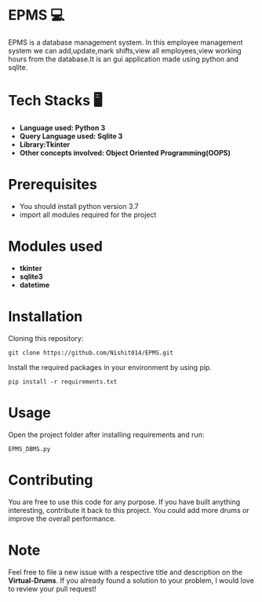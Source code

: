 # EPMS 💻

EPMS is a database management system. In this employee management system we can add,update,mark shifts,view all employees,view working hours from the database.It is an gui application made using python and sqlite.

# Tech Stacks 🖥
* **Language used: Python 3**
* **Query Language used: Sqlite 3**
* **Library:Tkinter**
* **Other concepts involved: Object Oriented Programming(OOPS)**

# Prerequisites
- You should install python version 3.7
- import all modules required for the project

# Modules used
* **tkinter**
* **sqlite3**
* **datetime**

# Installation 

Cloning this repository:
```
git clone https://github.com/Nishit014/EPMS.git
```
Install the required packages in your environment by using pip.
```
pip install -r requirements.txt
```

# Usage

Open the project folder after installing requirements and run:
```
EPMS_DBMS.py
```

# Contributing
You are free to use this code for any purpose. If you have built anything interesting, contribute it back to this project. You could add more drums or improve the overall performance.

# Note  
Feel free to file a new issue with a respective title and description on the **Virtual-Drums**.  If you already found a solution to your problem, I would love to review your pull request!
